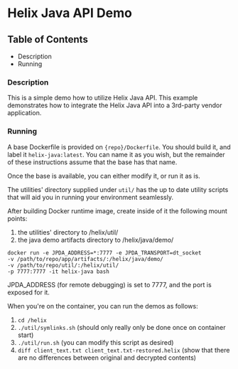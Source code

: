# Helix Java API Demo

## Table of Contents
- Description
- Running

### Description
This is a simple demo how to utilize Helix Java API. 
This example demonstrates how to integrate the Helix Java API into a 3rd-party vendor application.

### Running
A base Dockerfile is provided on `{repo}/Dockerfile`.
You should build it, and label it `helix-java:latest`. You can name it as
you wish, but the remainder of these instructions assume that the base has that
name.

Once the base is available, you can either modify it, or run it as is.

The utilities' directory supplied under `util/` has the up to date 
utility scripts that will aid you in running your environment seamlessly. 

After building Docker runtime image, create inside of it the following mount points:
1. the utilities' directory to /helix/util/
2. the java demo artifacts directory to /helix/java/demo/

```
docker run -e JPDA_ADDRESS=*:7777 -e JPDA_TRANSPORT=dt_socket 
-v /path/to/repo/app/artifacts/:/helix/java/demo/ 
-v /path/to/repo/util/:/helix/util/ 
-p 7777:7777 -it helix-java bash
```

JPDA_ADDRESS (for remote debugging) is set to 7777, and the port is exposed for it.

When you're on the container, you can run the demos as follows:
1. `cd /helix`
2. `./util/symlinks.sh` (should only really only be done once on container start)
3. `./util/run.sh` (you can modify this script as desired)
4. `diff client_text.txt client_text.txt-restored.helix` (show that there are no differences between original and decrypted contents)
